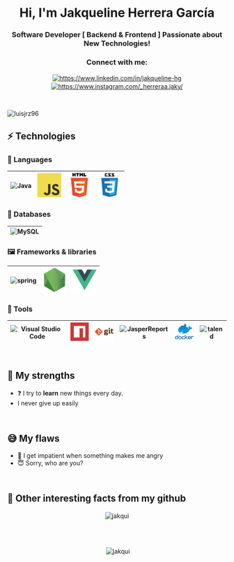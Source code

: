 <h1 align="center">Hi, I'm Jakqueline Herrera García</h1>
<h3 align="center">Software Developer [ Backend & Frontend ] Passionate about New Technologies!</h3>

<h3 align="center">Connect with me:</h3>
<p align="center">
<a href="https://www.linkedin.com/in/jakqueline-hg" target="_blank"><img align="center" src="https://raw.githubusercontent.com/rahuldkjain/github-profile-readme-generator/master/src/images/icons/Social/linked-in-alt.svg" alt="https://www.linkedin.com/in/jakqueline-hg" height="40" width="50" /></a>
<a href="https://www.instagram.com/_herreraa.jaky/" target="_blank"><img align="center" src="https://raw.githubusercontent.com/rahuldkjain/github-profile-readme-generator/master/src/images/icons/Social/instagram.svg" alt="https://www.instagram.com/_herreraa.jaky/" height="40" width="50" /></a>
</p><br>
<p align="left"> <img src="https://komarev.com/ghpvc/?username=luisjrz96&label=Profile%20views&color=0e75b6&style=flat" alt="luisjrz96" /> </p>

## ⚡ Technologies

### :speech_balloon: Languages

| <img title="Java" alt="Java" width="55px" src="https://brandslogos.com/wp-content/uploads/images/large/java-logo-1.png"> | <img alt="JavaScript" title="JavaScript" width="55px" src="https://raw.githubusercontent.com/github/explore/master/topics/javascript/javascript.png"> | <img title="HTML" alt="HTML" width="55px" src="https://raw.githubusercontent.com/github/explore/master/topics/html/html.png"> | <img title="CSS" alt="CSS" width="55px" src="https://raw.githubusercontent.com/github/explore/master/topics/css/css.png"> |
| -- | -- | -- | -- |

### :floppy_disk: Databases

|<img title="MySQL" alt="MySQL" width="55px" src="https://yt3.ggpht.com/ytc/AKedOLRpJVGUTtjVE_mf-DouS6NeZVEDVBqdjc1diCIQEg=s900-c-k-c0x00ffffff-no-rj"> |
| -- |

### 🖼️ Frameworks & libraries

| <img title="spring" alt="spring" width="55px" src="https://cdn.freebiesupply.com/logos/large/2x/spring-3-logo-png-transparent.png"> | <img title="Node.js" alt="Node.js" width="55px" src="https://raw.githubusercontent.com/github/explore/master/topics/nodejs/nodejs.png"> | <img title="Vue" alt="Vue" width="55px" src="https://raw.githubusercontent.com/github/explore/master/topics/vue/vue.png"> |
| -- | -- | -- |

### :wrench: Tools

|<img title="Visual Studio Code" alt="Visual Studio Code" width="55px" src="https://upload.wikimedia.org/wikipedia/commons/thumb/9/9a/Visual_Studio_Code_1.35_icon.svg/768px-Visual_Studio_Code_1.35_icon.svg.png?20210804221519"> | <img title="npm" alt="npm" width="55px" src="https://raw.githubusercontent.com/github/explore/master/topics/npm/npm.png"> | <img title="Git" alt="Git" width="55px" src="https://raw.githubusercontent.com/github/explore/master/topics/git/git.png"> |<img title="JasperReports" alt="JasperReports" width="55px" src="https://opensource.muenchen.de/logo/jaspersoft_studio_icon.jpg">|<img title="Docker" alt="docker" width="55px" src="https://raw.githubusercontent.com/github/explore/master/topics/docker/docker.png">|<img title="Talend" alt="talend" width="55px" src="https://upload.wikimedia.org/wikipedia/commons/9/97/Talend_logo.svg">|
| -- | -- | -- | -- | -- | -- |

<br>
  
## :muscle: My strengths
- :question: I try to **learn** new things every day.
- I never give up easily

<br>

## :sweat_smile: My flaws
- :tshirt: I get impatient when something makes me angry
- :innocent: Sorry, who are you?

<br>

## 🤔 Other interesting facts from my github

<p align="center"><img align="center" src="https://github-readme-stats.vercel.app/api/top-langs?username=jakqui&show_icons=true&locale=en&layout=compact" alt="jakqui" /></p><br><br>

<p align="center">&nbsp;<img align="center" src="https://github-readme-stats.vercel.app/api?username=jakqui&show_icons=true&locale=en" alt="jakqui" /></p>

